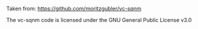 Taken from: https://github.com/moritzgubler/vc-sqnm

The vc-sqnm code is licensed under the GNU General Public License v3.0